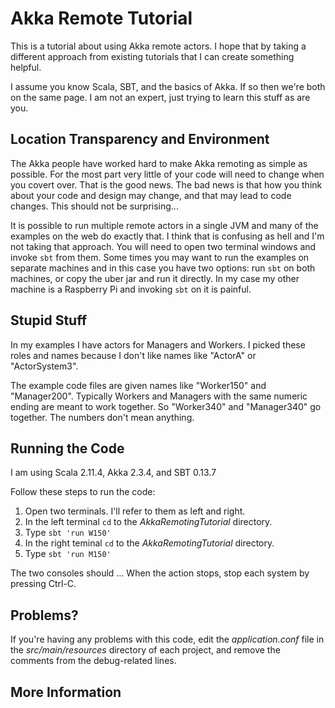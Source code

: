 Akka Remote Tutorial
======================

This is a tutorial about using Akka remote actors. I hope that by taking a different approach from 
 existing tutorials that I can create something helpful.
 
 I assume you know Scala, SBT, and the basics of Akka. If so then we're both on the same page. I am
 not an expert, just trying to learn this stuff as are you.
 
Location Transparency and Environment
-------------------------------------

The Akka people have worked hard to make Akka remoting as simple as possible. For the most part very
little of your code will need to change when you covert over. That is the good news. The bad news is
that how you think about your code and design may change, and that may lead to code changes. This should
not be surprising...

It is possible to run multiple remote actors in a single JVM and many of the examples on the web do exactly
that. I think that is confusing as hell and I'm not taking that approach. You will need to open two
terminal windows and invoke `sbt` from them. Some times you may want to run the examples on separate 
machines and in this case you have two options: run `sbt` on both machines, or copy the uber jar and run
it directly. In my case my other machine is a Raspberry Pi and invoking `sbt` on it is painful.

Stupid Stuff
------------

In my examples I have actors for Managers and Workers. I picked these roles and names because I don't 
like names like "ActorA" or "ActorSystem3".

The example code files are given names like "Worker150" and "Manager200". Typically Workers and Managers
with the same numeric ending are meant to work together. So "Worker340" and "Manager340" go together. The
numbers don't mean anything.

Running the Code
----------------

I am using Scala 2.11.4, Akka 2.3.4, and SBT 0.13.7

Follow these steps to run the code:

1. Open two terminals. I'll refer to them as left and right.
2. In the left terminal `cd` to the _AkkaRemotingTutorial_ directory.
3. Type `sbt 'run W150'`
4. In the right teminal `cd` to the _AkkaRemotingTutorial_ directory.
5. Type `sbt 'run M150'`

The two consoles should ... When the action stops, stop each system by pressing
Ctrl-C.


Problems?
---------

If you're having any problems with this code, edit the _application.conf_
file in the _src/main/resources_ directory of each project, and remove the
comments from the debug-related lines.

More Information
----------------




